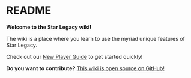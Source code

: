 # README

**Welcome to the Star Legacy wiki!**

The wiki is a place where you learn to use the myriad unique features of Star Legacy.

Check out our [New Player Guide](https://starlegacy.net/wiki/new_player_guide) to get started quickly!

**Do you want to contribute?** [This wiki is open source on GitHub!](https://github.com/StarLegacy/StarLegacy.Wiki)

